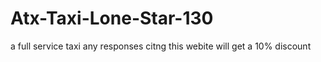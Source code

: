 # Atx-Taxi-Lone-Star-130
a full service taxi
any responses citng this webite will get a 10% discount
